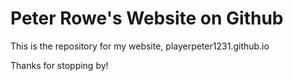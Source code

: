 # Peter Rowe's Website on Github

This is the repository for my website, playerpeter1231.github.io

Thanks for stopping by!